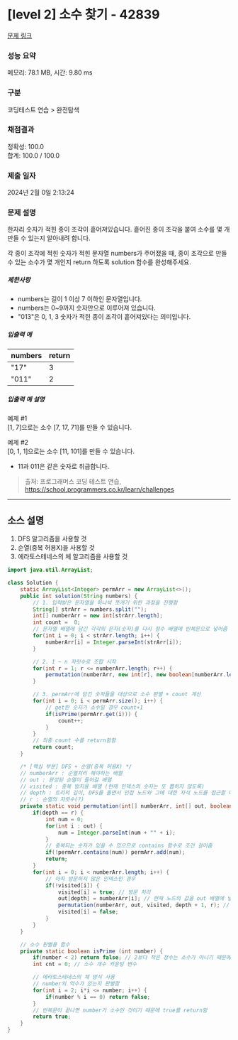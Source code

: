 # [level 2] 소수 찾기 - 42839 

[문제 링크](https://school.programmers.co.kr/learn/courses/30/lessons/42839) 

### 성능 요약

메모리: 78.1 MB, 시간: 9.80 ms

### 구분

코딩테스트 연습 > 완전탐색

### 채점결과

정확성: 100.0<br/>합계: 100.0 / 100.0

### 제출 일자

2024년 2월 0일 2:13:24

### 문제 설명

<p>한자리 숫자가 적힌 종이 조각이 흩어져있습니다. 흩어진 종이 조각을 붙여 소수를 몇 개 만들 수 있는지 알아내려 합니다.</p>

<p>각 종이 조각에 적힌 숫자가 적힌 문자열 numbers가 주어졌을 때, 종이 조각으로 만들 수 있는 소수가 몇 개인지 return 하도록 solution 함수를 완성해주세요.</p>

<h5>제한사항</h5>

<ul>
<li>numbers는 길이 1 이상 7 이하인 문자열입니다.</li>
<li>numbers는 0~9까지 숫자만으로 이루어져 있습니다.</li>
<li>"013"은 0, 1, 3 숫자가 적힌 종이 조각이 흩어져있다는 의미입니다.</li>
</ul>

<h5>입출력 예</h5>
<table class="table">
        <thead><tr>
<th>numbers</th>
<th>return</th>
</tr>
</thead>
        <tbody><tr>
<td>"17"</td>
<td>3</td>
</tr>
<tr>
<td>"011"</td>
<td>2</td>
</tr>
</tbody>
      </table>
<h5>입출력 예 설명</h5>

<p>예제 #1<br>
[1, 7]으로는 소수 [7, 17, 71]를 만들 수 있습니다.</p>

<p>예제 #2<br>
[0, 1, 1]으로는 소수 [11, 101]를 만들 수 있습니다.</p>

<ul>
<li>11과 011은 같은 숫자로 취급합니다.</li>
</ul>


> 출처: 프로그래머스 코딩 테스트 연습, https://school.programmers.co.kr/learn/challenges

---
## 소스 설명
1. DFS 알고리즘을 사용할 것
2. 순열(중복 허용X)을 사용할 것
3. 에라토스테네스의 체 알고리즘을 사용할 것

```java
import java.util.ArrayList;

class Solution {
    static ArrayList<Integer> permArr = new ArrayList<>();
    public int solution(String numbers) {
        // 1. 입력받은 문자열을 하나씩 쪼개기 위한 과정을 진행함 
        String[] strArr = numbers.split("");
        int[] numberArr = new int[strArr.length];
        int count =  0;
        // 문자열 배열에 담긴 각각의 문자(숫자)를 다시 정수 배열에 반복문으로 넣어줌
        for(int i = 0; i < strArr.length; i++) {
            numberArr[i] = Integer.parseInt(strArr[i]);
        }

        // 2. 1 ~ n 자릿수로 조합 시작 
        for(int r = 1; r <= numberArr.length; r++) {
            permutation(numberArr, new int[r], new boolean[numberArr.length], 0, r); // 순열 함수 호출
        }

        // 3. permArr에 담긴 숫자들을 대상으로 소수 판별 + count 계산 
        for(int i = 0; i < permArr.size(); i++) {
            // get한 숫자가 소수일 경우 count+1
            if(isPrime(permArr.get(i))) {
                count++;
            }
        }
        // 최종 count 수를 return함함
        return count;
    }

    /* [핵심 부분] DFS + 순열(중복 허용X) */
    // numberArr : 순열처리 해야하는 배열
    // out : 완성된 순열이 들어갈 배열
    // visited : 중복 방지용 배열 (현재 인덱스의 숫자는 또 뽑히지 않도록)
    // depth : 트리의 깊이, DFS를 돌면서 인접 노드와 그에 대한 자식 노드를 접근할 때 사용함
    // r : 순열의 자릿수(?)
    private static void permutation(int[] numberArr, int[] out, boolean[] visited, int depth, int r){
        if(depth == r) {
            int num = 0;
            for(int i : out) {
                num = Integer.parseInt(num + "" + i);
            }
            // 중복되는 숫자가 있을 수 있으므로 contains 함수로 조건 걸어줌
            if(!permArr.contains(num)) permArr.add(num);
            return;
        }
        for(int i = 0; i < numberArr.length; i++) {
            // 아직 방문하지 않은 인덱스인 경우
            if(!visited[i]) {
                visited[i] = true; // 방문 처리
                out[depth] = numberArr[i]; // 현재 노드의 값을 out 배열에 넣어 순열을 만듦
                permutation(numberArr, out, visited, depth + 1, r); // depth+1로 현재 노드의 인접 노드로 이동 (재귀함수)
                visited[i] = false;
            }
        }
    }

    // 소수 판별용 함수
    private static boolean isPrime (int number) {
        if(number < 2) return false; // 2보다 작은 정수는 소수가 아니기 때문에 제일 먼저 return false 처리
        int cnt = 0; // 소수 개수 카운팅 변수

        // 에라토스테네스의 체 방식 사용
        // number의 약수가 있는지 판별함
        for(int i = 2; i*i <= number; i++) {
            if(number % i == 0) return false;
        }
        // 반복문이 끝나면 number가 소수인 것이기 때문에 true를 return함
        return true;
    }
}
```
